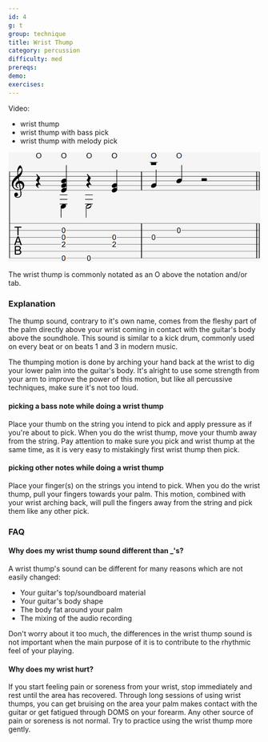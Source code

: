 ```yaml
---
id: 4
g: t
group: technique
title: Wrist Thump
category: percussion
difficulty: med
prereqs:
demo: 
exercises: 
---
```


Video: 
- wrist thump
- wrist thump with bass pick
- wrist thump with melody pick

<div class="tabImg">
  <img src="wrist-thump.jpg" />
</div>

The wrist thump is commonly notated as an O above the notation and/or tab.

### Explanation

The thump sound, contrary to it's own name, comes from the fleshy part of the palm directly above your wrist coming in contact with the guitar's body above the soundhole. This sound is similar to a kick drum, commonly used on every beat or on beats 1 and 3 in modern music.

The thumping motion is done by arching your hand back at the wrist to dig your lower palm into the guitar's body. It's alright to use some strength from your arm to improve the power of this motion, but like all percussive techniques, make sure it's not too loud.

#### picking a bass note while doing a wrist thump

Place your thumb on the string you intend to pick and apply pressure as if you're about to pick. When you do the wrist thump, move your thumb away from the string. Pay attention to make sure you pick and wrist thump at the same time, as it is very easy to mistakingly first wrist thump then pick.

#### picking other notes while doing a wrist thump

Place your finger(s) on the strings you intend to pick. When you do the wrist thump, pull your fingers towards your palm. This motion, combined with your wrist arching back, will pull the fingers away from the string and pick them like any other pick.

### FAQ

#### Why does my wrist thump sound different than _'s?

A wrist thump's sound can be different for many reasons which are not easily changed:

- Your guitar's top/soundboard material
- Your guitar's body shape
- The body fat around your palm
- The <span class="tt" data-tip="post processing / editing of an audio track">mixing</span> of the audio recording

Don't worry about it too much, the differences in the wrist thump sound is not important when the main purpose of it is to contribute to the rhythmic feel of your playing.

#### Why does my wrist hurt?

If you start feeling pain or soreness from your wrist, stop immediately and rest until the area has recovered. Through long sessions of using wrist thumps, you can get bruising on the area your palm makes contact with the guitar or get fatigued through <span class="tt" data-tip="delayed onset muscle soreness">DOMS</span> on your forearm. Any other source of pain or soreness is not normal. Try to practice using the wrist thump more gently. 